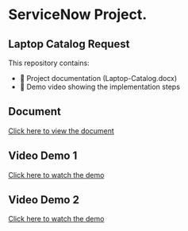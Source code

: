 # ServiceNow Project.
## Laptop Catalog Request

This repository contains:
- 📄 Project documentation (Laptop-Catalog.docx)
- 🎥 Demo video showing the implementation steps

## Document
[Click here to view the document](https://github.com/Sivanesh0102/Laptop-Catalog/blob/main/Laptop%20Catalog.docx)

## Video Demo 1
[Click here to watch the demo](https://github.com/Sivanesh0102/Laptop-Catalog/blob/main/laptop%20catalog1.mp4)
## Video Demo 2
[Click here to watch the demo](https://github.com/Sivanesh0102/Laptop-Catalog/blob/main/Laptop%20catalog2.mp4)

